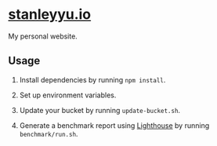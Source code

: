 [stanleyyu.io][site-url]
=======================

My personal website.

Usage
-----

1. Install dependencies by running `npm install`.

2. Set up environment variables.

3. Update your bucket by running `update-bucket.sh`.

4. Generate a benchmark report using [Lighthouse][lighthouse] by running
`benchmark/run.sh`.

[lighthouse]: https://developers.google.com/web/tools/lighthouse
[site-url]: https://stanleyyu.io

